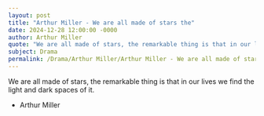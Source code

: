 ```yaml
---
layout: post
title: "Arthur Miller - We are all made of stars the"
date: 2024-12-28 12:00:00 -0000
author: Arthur Miller
quote: "We are all made of stars, the remarkable thing is that in our lives we find the light and dark spaces of it."
subject: Drama
permalink: /Drama/Arthur Miller/Arthur Miller - We are all made of stars the
---
```


We are all made of stars, the remarkable thing is that in our lives we find the light and dark spaces of it.

- Arthur Miller
